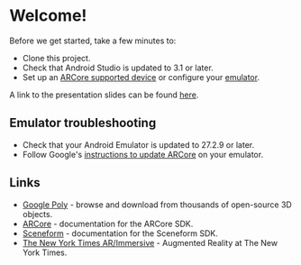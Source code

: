 # Welcome!

Before we get started, take a few minutes to:

- Clone this project.
- Check that Android Studio is updated to 3.1 or later.
- Set up an [ARCore supported device](https://developers.google.com/ar/discover/supported-devices) or configure your [emulator](https://developers.google.com/ar/develop/java/emulator).

A link to the presentation slides can be found [here](slides.pdf).

## Emulator troubleshooting

- Check that your Android Emulator is updated to 27.2.9 or later.
- Follow Google's [instructions to update ARCore](https://developers.google.com/ar/develop/java/emulator) on your emulator.

## Links

- [Google Poly](https://poly.google.com/) - browse and download from thousands of open-source 3D objects.
- [ARCore](https://developers.google.com/ar/) - documentation for the ARCore SDK.
- [Sceneform](https://developers.google.com/ar/develop/java/sceneform/) - documentation for the Sceneform SDK.
- [The New York Times AR/Immersive](https://www.nytimes.com/spotlight/augmented-reality) - Augmented Reality at The New York Times.

